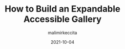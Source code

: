 ---
author: malimirkeccita
date: 2021-10-04
publisher: smashingmag
tags:
  - accessibility
  - html
  - css
target_url: https://www.smashingmagazine.com/2021/10/build-expandable-accessible-gallery/
title: How to Build an Expandable Accessible Gallery
---